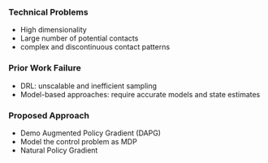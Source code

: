 ### Technical Problems
- High dimensionality
- Large number of potential contacts
- complex and discontinuous contact patterns
### Prior Work Failure
- DRL: unscalable and inefficient sampling
- Model-based approaches: require accurate models and state estimates

### Proposed Approach
- Demo Augmented Policy Gradient (DAPG)
- Model the control problem as MDP
- Natural Policy Gradient
